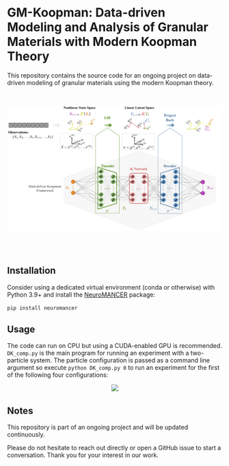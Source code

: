# GM-Koopman: Data-driven Modeling and Analysis of Granular Materials with Modern Koopman Theory

This repository contains the source code for an ongoing project on data-driven modeling of granular materials using the modern Koopman theory.

</br>

<p align="center">
  <img src="https://github.com/AtoosaParsa/GM-Koopman-public/blob/8f61ffd4b955274b4a6e8157e1117d7d4c0ee73f/figures/KoopmanFramework_final.pdf"  width="700">
</p>

</br>
</br>

## Installation
Consider using a dedicated virtual environment (conda or otherwise) with Python 3.9+ and install the [NeuroMANCER](https://github.com/pnnl/neuromancer) package:

```bash
pip install neuromancer
```


## Usage
The code can run on CPU but using a CUDA-enabled GPU is recommended. `DK_comp.py` is the main program for running an experiment with a two-particle system. The particle configuration is passed as a command line argument so execute `python DK_comp.py 0` to run an experiment for the first of the following four configurations:

<p align="center">
  <img src="https://github.com/AtoosaParsa/GM-Koopman/blob/main/figures/configurations.png"  width="500">
</p>

## Notes
This repository is part of an ongoing project and will be updated continuously.

Please do not hesitate to reach out directly or open a GitHub issue to start a conversation. Thank you for your interest in our work. 
